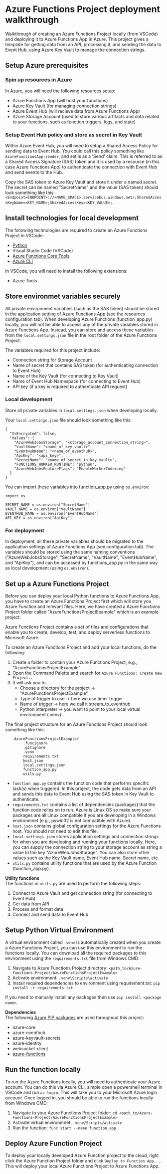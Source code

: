 # Azure Functions Project deployment walkthrough

Walkthrough of creating an Azure Functions Project locally (from VSCode) and deploying it to Azure Functions App in Azure. This project gives a template for getting data from an API, processing it, and sending the data to Event Hub, using Azure Key Vault to manage the connection strings.

## Setup Azure prerequisites

### Spin up resources in Azure
In Azure, you will need the following resources setup:
- Azure Functions App (will host your functions)
- Azure Key Vault (for managing connection strings)
- Azure Event Hub (will recieve data from Azure Functions App)
- Azure Storage Account (used to store various artifacts and data related to your functions, such as function triggers, logs, and state)

### Setup Event Hub policy and store as secret in Key Vault
Within Azure Event Hub, you will need to setup a Shared Access Policy for sending data to Event Hub. You could call this policy something like `AzureFunctionsApp-sender`, and set is as a 'Send' claim. This is referred to as a Shared Access Signature (SAS) token and it is used by a resource (in this case Azure Functions App) to authenticate the connection with Event Hub and send events to the Hub. 

Copy the SAS token to Azure Key Vault and store it under a named secret. The secret can be named "SecretName" and the value (SAS token) should look something like this: `<Endpoint=ENDPOINT>://<NAME_SPACE>.servicebus.windows.net/;SharedAccessKeyName=<KEY_NAME>;SharedAccessKey=<KEY_VALUE>;`.

## Install technologies for local development
The following technologies are required to create an Azure Functions Project in VSCode:
- [Python](https://www.python.org/)
- Visual Studio Code (VSCode)
- [Azure Functions Core Tools](https://github.com/Azure/azure-functions-core-tools#installing)
- [Azure CLI](https://learn.microsoft.com/en-us/cli/azure/)

In VSCode, you will need to install the following extensions:
- Azure Tools

## Store environmet variables securely

All private environment variables (such as the SAS token) should be stored in the application setting of Azure Functions App (see the resources configuration tab). When developing Azure Functions (function_app.py) locally, you will not be able to access any of the private variables stored in Azure Functions App. Instead, you can store and access these variables from the `local.settings.json` file in the root folder of the Azure Functions Project.

The variables required for this project include:
- Connection string for Storage Account
- Name of secret that contains SAS token (for authenticating connection to Event Hub)
- Name of the Key Vault (for connecting to Key Vault)
- Name of Event Hub Namespace (for connecting to Event Hub)
- API key (if a key is required to authenticate API request)

### Local development
Store all private variables in `local.settings.json` when developing locally.

Your `local.settings.json` file should look something like this:
```
{
  "IsEncrypted": false,
  "Values": {
    "AzureWebJobsStorage": "<storage_account_connection_string>",
    "VaultName": "<name_of_key_vault>",
    "EventHubName": "<name_of_eventhub>",
    "ApiKey": "<api_key>",
    "SecretName": "<name_of_secret_in_key_vault>",
    "FUNCTIONS_WORKER_RUNTIME": "python",
    "AzureWebJobsFeatureFlags": "EnableWorkerIndexing"
  }
}
```

You can import these variables into function_app.py using `os.environ`:
```
import os

SECRET_NAME = os.environ["SecretName"]
VAULT_NAME = os.environ["VaultName"]
EVENTHUB_NAME = os.environ["EventHubName"]
API_KEY = os.environ["ApiKey"]
```

### For deployment
In deployment, all these private variables should be migrated to the application settings of Azure Functions App (see configuration tab). The variables should be stored using the same naming conventions ("AzureWebJobsStorage", "SecretName", "VaultName", "EventHubName", and "ApiKey"), and can be accessed by functions_app.py in the same way as local development (using `os.environ`).


## Set up a Azure Functions Project
Before you can deploy your local Python functions to Azure Functions App, you have to create an Azure Functions Project first which will store you Azure Function and relevant files. Here, we have created a Azure Functions Project folder called "AzureFunctionsProjectExample" which is an example project.

Azure Functions Project contains a set of files and configurations that enable you to create, develop, test, and deploy serverless functions to Microsoft Azure.

To create an Azure Functions Project and add your local functions, do the following:
1. Create a folder to contain your Azure Functions Project, e.g., "AzureFunctionsProjectExample"
2. Open the Command Palette and search for `Azure Functions: Create New Project..`
3. It will ask you to...
    - Choose a directory for the project -> "AzureFunctionsProjectExample"
    - Type of trigger to use -> here we use timer trigger
    - Name of trigger -> here we call it stream_to_eventhub
    - Python interpreter -> you want to point to your local virtual environment (.venv)

The final project structure for an Azure Functions Project should look something like this:
```
    AzureFunctionsProjectExample/
        .funcignore
        .gitignore
        .venv
        requirements.txt
        host.json
        local.settings.json
        function_app.py
        utils.py
```

- `function_app.py` contains the function code that performs specific task(s) when triggered. In this project, the code gets data from an API and sends this data to Event Hub using the SAS token in Key Vault to authenticate.
- `requirements.txt` contains a list of dependencies (packages) that the function code relies on to run. Azure is Linux OS so make sure your packages are all Linux compatible if you are developing in a Windows environmnet (e.g., pywin32 is not compatible with Azure).
- `host.json` contains global configuration settings for the Azure Functions host. You should not need to edit this file.
- `local.settings.json` stores application settings and connection strings for when you are developing and running your functions locally. Here, you can supply the connection string to your storage account as string a value to the key "AzureWebJobsStorage". You can also store other values such as the Key Vault name, Event Hub name, Secret name, etc.
- `utils.py` contains utility functions that are used by the Azure Function (function_app.py).

<b>Utility functions</b>
<br>
The functions in `utils.py` are used to perform the following steps:
1. Connect to Azure Vault and get connection string (for connecting to Event Hub)
2. Get data from API
3. Process and format data
4. Connect and send data to Event Hub 

## Setup Python Virtual Environment
A virtual environment called `.venv` is automatically created when you create a Azure Functions Project, you can use this environment to run the functions locally. You can download all the required packages to this environment using the `requirements.txt` file from Windows CMD:
1. Navigate to Azure Functions Project directory: `<path_to/Azure-Functions-Project/AzureFunctionsProjectExample>`
2. Activate environment: `.venv\Scripts\activate`
3. Install required dependencies to environment using requirement.txt: `pip install -r requirements.txt`

If you need to manually install any packages then use `pip install <package name>`.

<b>Dependencies</b>
<br>
The following [Azure PIP packages](https://pypi.org/project/azure/) are used throughout this project:
 - azure-core
 - azure-eventhub
 - azure-keyvault-secrets
 - azure-identity
 - websocket-client
 - [azure-functions](https://pypi.org/project/azure-functions/)

## Run the function locally
To run the Azure Functions locally, you will need to authenticate your Azure account. You can do this via Azure CLI, simple open a powershell terminal in VSCode and run `az login`. This will take you to your Microsoft Azure login account. Once logged in, you should be able to run the functions locally from Windows CMD:

1. Navigate to your Azure Functions Project folder: `cd <path_to/Azure-Functions-Project/AzureFunctionsProjectExample>`
2. Activate virtual environmnet: `.venv/Scripts/activate`
3. Run the function: `func start --name function_app`

## Deploy Azure Function Project

To deploy your locally developed Azure Function project to the cloud, right click the Azure Function Project folder and click `Deploy to Function App...`. This will deploy your local Azure Functions Project to Azure Functions App.
